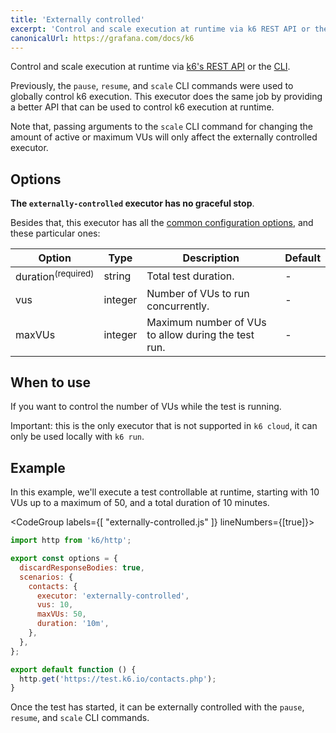 ```yaml
---
title: 'Externally controlled'
excerpt: 'Control and scale execution at runtime via k6 REST API or the CLI.'
canonicalUrl: https://grafana.com/docs/k6
---
```


Control and scale execution at runtime via [k6's REST API](/misc/k6-rest-api) or
the [CLI](https://k6.io/blog/how-to-control-a-live-k6-test).

Previously, the `pause`, `resume`, and `scale` CLI commands were used to globally control
k6 execution. This executor does the same job by providing a better API that can be used to
control k6 execution at runtime.

Note that, passing arguments to the `scale` CLI command for changing the amount of active or
maximum VUs will only affect the externally controlled executor.

## Options

**The `externally-controlled` executor has no graceful stop**.

Besides that, this executor has all the [common configuration options](/using-k6/scenarios#options),
and these particular ones:

| Option      | Type    | Description                                         | Default |
| ----------- | ------- | --------------------------------------------------- | ------- |
| duration<sup>(required)</sup> | string  | Total test duration.                                | -       |
| vus       | integer | Number of VUs to run concurrently.                  | -       |
| maxVUs    | integer | Maximum number of VUs to allow during the test run. | -       |

## When to use

If you want to control the number of VUs while the test is running.

Important: this is the only executor that is not supported in `k6 cloud`, it can only be used
locally with `k6 run`.

## Example

In this example, we'll execute a test controllable at runtime, starting with 10 VUs up to
a maximum of 50, and a total duration of 10 minutes.

<CodeGroup labels={[ "externally-controlled.js" ]} lineNumbers={[true]}>

```javascript
import http from 'k6/http';

export const options = {
  discardResponseBodies: true,
  scenarios: {
    contacts: {
      executor: 'externally-controlled',
      vus: 10,
      maxVUs: 50,
      duration: '10m',
    },
  },
};

export default function () {
  http.get('https://test.k6.io/contacts.php');
}
```

Once the test has started, it can be externally controlled with the `pause`, `resume`, and `scale` CLI commands.

</CodeGroup>
